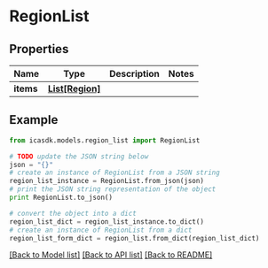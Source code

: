 # RegionList


## Properties
Name | Type | Description | Notes
------------ | ------------- | ------------- | -------------
**items** | [**List[Region]**](Region.md) |  | 

## Example

```python
from icasdk.models.region_list import RegionList

# TODO update the JSON string below
json = "{}"
# create an instance of RegionList from a JSON string
region_list_instance = RegionList.from_json(json)
# print the JSON string representation of the object
print RegionList.to_json()

# convert the object into a dict
region_list_dict = region_list_instance.to_dict()
# create an instance of RegionList from a dict
region_list_form_dict = region_list.from_dict(region_list_dict)
```
[[Back to Model list]](../README.md#documentation-for-models) [[Back to API list]](../README.md#documentation-for-api-endpoints) [[Back to README]](../README.md)


